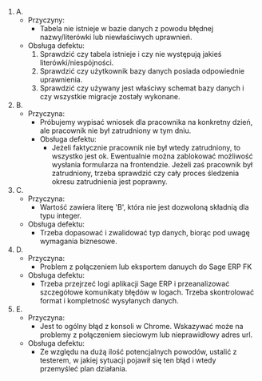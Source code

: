 01. A.
    - Przyczyny:
      - Tabela nie istnieje w bazie danych z powodu błędnej nazwy/literówki lub niewłaściwych uprawnień.
    - Obsługa defektu:
      1. Sprawdzić czy tabela istnieje i czy nie występują jakieś literówki/niespójności.
      2. Sprawdzić czy użytkownik bazy danych posiada odpowiednie uprawnienia.
      3. Sprawdzić czy używany jest właściwy schemat bazy danych i czy wszystkie migracje zostały wykonane.
02. B. 
    - Przyczyna:
        - Próbujemy wypisać wniosek dla pracownika na konkretny dzień, ale pracownik nie był zatrudniony w tym dniu.
        - Obsługa defektu:
          - Jeżeli faktycznie pracownik nie był wtedy zatrudniony, to wszystko jest ok. Ewentualnie można zablokować możliwość wysłania formularza na frontendzie. Jeżeli zaś pracownik był zatrudniony, trzeba sprawdzić czy cały proces śledzenia okresu zatrudnienia jest poprawny.
03. C.
    - Przyczyna:
      - Wartość zawiera literę 'B', która nie jest dozwoloną składnią dla typu integer.
    - Obsługa defektu:
      - Trzeba dopasować i zwalidować typ danych, biorąc pod uwagę wymagania biznesowe.
04. D.
    - Przyczyna:
      - Problem z połączeniem lub eksportem danuych do Sage ERP FK
    - Obsługa defektu:
        - Trzeba przejrzeć logi aplikacji Sage ERP i przeanalizować szczegółowe komunikaty błędów w logach. Trzeba skontrolować format i kompletność wysyłanych danych.
05. E.
    - Przyczyna:
        - Jest to ogólny błąd z konsoli w Chrome. Wskazywać może na problemy z połączeniem sieciowym lub nieprawidłowy adres url.
    - Obsługa defektu:
        - Ze względu na dużą ilość potencjalnych powodów, ustalić z testerem, w jakiej sytuacji pojawił się ten błąd i wtedy przemyśleć plan działania.



    






